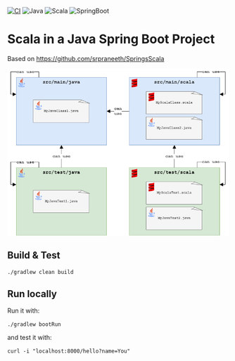 [![CI](https://github.com/rogervinas/scala-java-spring-boot/actions/workflows/gradle.yml/badge.svg?branch=master)](https://github.com/rogervinas/scala-java-spring-boot/actions/workflows/gradle.yml)
![Java](https://img.shields.io/badge/Java-21-blue?labelColor=black)
![Scala](https://img.shields.io/badge/Scala3-3.4.0-blue?labelColor=black)
![SpringBoot](https://img.shields.io/badge/SpringBoot-3.2.3-blue?labelColor=black)

# Scala in a Java Spring Boot Project

Based on https://github.com/srpraneeth/SpringsScala

![Diagram](doc/diagram.png)

## Build & Test

```
./gradlew clean build
```

## Run locally

Run it with:

```
./gradlew bootRun
```

and test it with:

```
curl -i "localhost:8000/hello?name=You"
```
